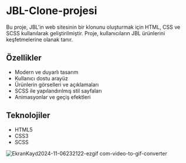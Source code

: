 # JBL-Clone-projesi


Bu proje, JBL'in web sitesinin bir klonunu oluşturmak için HTML, CSS ve SCSS kullanılarak geliştirilmiştir. Proje, kullanıcıların JBL ürünlerini keşfetmelerine olanak tanır.

## Özellikler

- Modern ve duyarlı tasarım
- Kullanıcı dostu arayüz
- Ürünlerin görselleri ve açıklamaları
- SCSS ile yapılandırılmış stil sayfaları
- Animasyonlar ve geçiş efektleri

## Teknolojiler

- HTML5
- CSS3
- SCSS


![]()![EkranKayd2024-11-06232122-ezgif com-video-to-gif-converter](https://github.com/user-attachments/assets/a5eabdf5-2703-4746-83ec-7d5b781dd90c)

